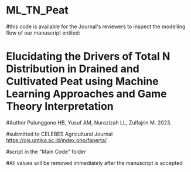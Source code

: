 # ML_TN_Peat

#this code is available for the Journal's reviewers to inspect the modelling flow of our manuscript entiled:
# Elucidating the Drivers of Total N Distribution in Drained and Cultivated Peat using Machine Learning Approaches and Game Theory Interpretation

#Author Pulunggono HB, Yusuf AM, Nurazizah LL, Zulfajrin M. 2023.

#submitted to CELEBES Agricultural Journal https://ojs.untika.ac.id/index.php/faperta/


#script in the "Main Code" folder


#All values will be removed immediately after the manuscript is accepted 
